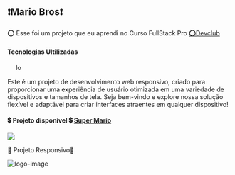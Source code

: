 

<h1 aling="center">
<h2>❗Mario Bros❗ </h2>
</h1>
<p>	⭕ Esse foi um projeto que eu aprendi no Curso FullStack Pro  <a href="https://rodolfomori.com.br/devclub/">	⭕Devclub</a></>

<h4>Tecnologias Ultilizadas</h4>
 <img  align-items="center" height="15"padding="10" top="10" src="https://img.shields.io/badge/HTML5-E34F26?style=for-the-badge&logo=html5&logoColor=white alt="logo-html" />
 <img  align-items="center" height="15" src="https://img.shields.io/badge/CSS3-1572B6?style=for-the-badge&logo=css3&logoColor=white" alt="logo-css" />
 <img  align-items="center" height="15"src="https://img.shields.io/badge/JavaScript-F7DF1E?style=for-the-badge&logo=javascript&logoColor=black" />
 
Este é um projeto de desenvolvimento web responsivo, criado para proporcionar uma experiência de usuário otimizada em uma variedade de dispositivos e tamanhos de tela. Seja bem-vindo e explore nossa solução flexível e adaptável para criar interfaces atraentes em qualquer dispositivo!
 <h4>💲  Projeto disponivel 💲 <a href="https://irmaomarios.netlify.app"💲 >Super Mario</a></h4>
<img src="https://github.com/zenaldo-oliveira/MIL-Reais-em-7-Dias/blob/main/assets/img-pc.png?raw=true alt="img-logo-pc"/>
 <p>🚀  Projeto Responsivo🚀  </p>
<img src="https://github.com/zenaldo-oliveira/MIL-Reais-em-7-Dias/blob/main/assets/img-rensonsivo.png?raw=true" alt="logo-image"/>
